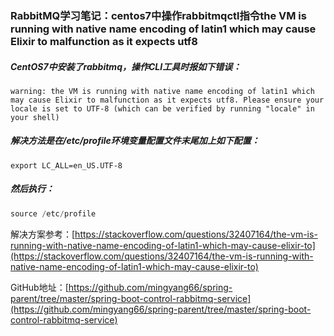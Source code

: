 ### RabbitMQ学习笔记：centos7中操作rabbitmqctl指令the VM is running with native name encoding of latin1 which may cause Elixir to malfunction as it expects utf8

##### CentOS7中安装了rabbitmq，操作CLI工具时报如下错误：

```
warning: the VM is running with native name encoding of latin1 which may cause Elixir to malfunction as it expects utf8. Please ensure your locale is set to UTF-8 (which can be verified by running "locale" in your shell)
```

##### 解决方法是在/etc/profile环境变量配置文件末尾加上如下配置：

```
export LC_ALL=en_US.UTF-8
```

##### 然后执行：

```java
source /etc/profile
```

解决方案参考：[https://stackoverflow.com/questions/32407164/the-vm-is-running-with-native-name-encoding-of-latin1-which-may-cause-elixir-to](https://stackoverflow.com/questions/32407164/the-vm-is-running-with-native-name-encoding-of-latin1-which-may-cause-elixir-to)

GitHub地址：[https://github.com/mingyang66/spring-parent/tree/master/spring-boot-control-rabbitmq-service](https://github.com/mingyang66/spring-parent/tree/master/spring-boot-control-rabbitmq-service)